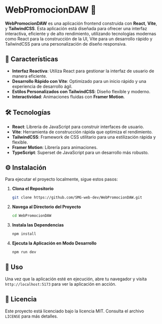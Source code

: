# WebPromocionDAW 🚀

**WebPromocionDAW** es una aplicación frontend construida con **React**, **Vite**, y **TailwindCSS**. Esta aplicación está diseñada para ofrecer una interfaz interactiva, eficiente y de alto rendimiento, utilizando tecnologías modernas como React para la construcción de la UI, Vite para un desarrollo rápido y TailwindCSS para una personalización de diseño responsiva. 

## 🚀 Características
- **Interfaz Reactiva**: Utiliza React para gestionar la interfaz de usuario de manera eficiente.
- **Desarrollo Rápido con Vite**: Optimizado para un inicio rápido y una experiencia de desarrollo ágil.
- **Estilos Personalizados con TailwindCSS**: Diseño flexible y moderno.
- **Interactividad**: Animaciones fluidas con **Framer Motion**.
  
## 🛠️ Tecnologías
- **React**: Librería de JavaScript para construir interfaces de usuario.
- **Vite**: Herramienta de construcción rápida que optimiza el rendimiento.
- **TailwindCSS**: Framework de CSS utilitario para una estilización rápida y flexible.
- **Framer Motion**: Librería para animaciones.
- **TypeScript**: Superset de JavaScript para un desarrollo más robusto.

## ⚙️ Instalación
Para ejecutar el proyecto localmente, sigue estos pasos:

1. **Clona el Repositorio**
    ```bash
    git clone https://github.com/SMG-web-dev/WebPromocionDAW.git
    ```
2. **Navega al Directorio del Proyecto**
    ```bash
    cd WebPromocionDAW
    ```
3. **Instala las Dependencias**
    ```bash
    npm install
    ```
4. **Ejecuta la Aplicación en Modo Desarrollo**
    ```bash
    npm run dev
    ```

## 📖 Uso
Una vez que la aplicación esté en ejecución, abre tu navegador y visita `http://localhost:5173` para ver la aplicación en acción.

## 📝 Licencia
Este proyecto está licenciado bajo la licencia MIT. Consulta el archivo `LICENSE` para más detalles.
